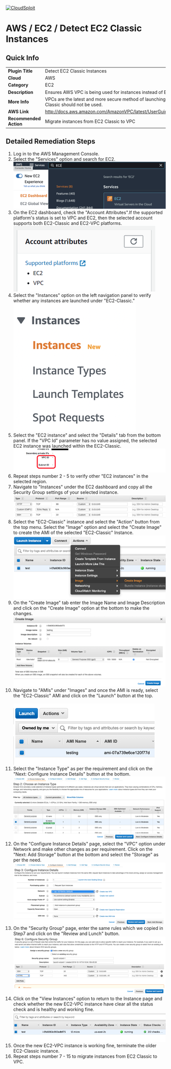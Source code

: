 [![CloudSploit](https://cloudsploit.com/img/logo-new-big-text-100.png "CloudSploit")](https://cloudsploit.com)

# AWS / EC2 / Detect EC2 Classic Instances

## Quick Info

| | |
|-|-|
| **Plugin Title** | Detect EC2 Classic Instances |
| **Cloud** | AWS |
| **Category** | EC2 |
| **Description** | Ensures AWS VPC is being used for instances instead of EC2 Classic |
| **More Info** | VPCs are the latest and more secure method of launching AWS resources. EC2 Classic should not be used. |
| **AWS Link** | http://docs.aws.amazon.com/AmazonVPC/latest/UserGuide/VPC_Introduction.html |
| **Recommended Action** | Migrate instances from EC2 Classic to VPC |

## Detailed Remediation Steps
1. Log in to the AWS Management Console.
2. Select the "Services" option and search for EC2. </br> <img src="/resources/aws/ec2/detect-ec2-classic-instances/step2.png"/>
3. On the EC2 dashboard, check the "Account Attributes".If the supported platform's status is set to VPC and EC2, then the selected account supports both EC2-Classic and EC2-VPC platforms.</br> <img src="/resources/aws/ec2/detect-ec2-classic-instances/step3.png"/>
4.  Select the "Instances" option on the left navigation panel to verify whether any instances are launched under "EC2-Classic."</br> <img src="/resources/aws/ec2/detect-ec2-classic-instances/step4.png"/>
5. Select the "EC2 instance" and select the "Details" tab from the bottom panel. If the "VPC Id" parameter has no value assigned, the selected EC2 instance was launched within the EC2-Classic.</br> <img src="/resources/aws/ec2/detect-ec2-classic-instances/step5.png"/>
6. Repeat steps number 2 - 5 to verify other "EC2 instances" in the selected region.</br>
7. Navigate to "Instances" under the EC2 dashboard and copy all the Security Group settings of your selected instance.</br> <img src="/resources/aws/ec2/detect-ec2-classic-instances/step7.png"/>
8. Select the "EC2-Classic" instance and select the "Action" button from the top menu. Select the "Image" option and select the "Create Image" to create the AMI of the selected "EC2-Classic" Instance.</br> <img src="/resources/aws/ec2/detect-ec2-classic-instances/step8.png"/>
9. On the "Create Image" tab enter the Image Name and Image Description and click on the "Create Image" option at the bottom to make the changes.</br> <img src="/resources/aws/ec2/detect-ec2-classic-instances/step9.png"/>
10. Navigate to "AMIs" under "Images" and once the AMI is ready, select the "EC2-Classic" AMI and click on the "Launch" button at the top.</br></br> <img src="/resources/aws/ec2/detect-ec2-classic-instances/step10.png"/>
11. Select the "Instance Type" as per the requirement and click on the "Next: Configure Instance Details" button at the bottom.</br><img src="/resources/aws/ec2/detect-ec2-classic-instances/step11.png"/>
12. On the "Configure Instance Details" page, select the "VPC" option under Network and make other changes as per requirement. Click on the "Next: Add Storage" button at the bottom and select the "Storage" as per the need.</br> <img src="/resources/aws/ec2/detect-ec2-classic-instances/step12.png"/>
13. On the "Security Group" page, enter the same rules which we copied in Step7 and click on the "Review and Lunch" button. </br> <img src="/resources/aws/ec2/detect-ec2-classic-instances/step13.png"/>
14. Click on the "View Instances" option to return to the Instance page and check whether the new EC2-VPC instance have clear all the status check and is healthy and working fine.</br> <img src="/resources/aws/ec2/detect-ec2-classic-instances/step14.png"/>
15. Once the new EC2-VPC instance is working fine, terminate the older EC2-Classic instance.
16. Repeat steps number 7 - 15 to migrate instances from EC2 Classic to VPC.</br>
